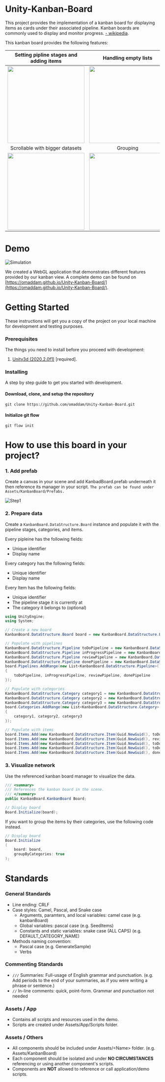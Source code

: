 # Unity-Kanban-Board

This project provides the implementation of a kanban board for displaying items as cards under their associated pipeline. Kanban boards are commonly used to display and monitor progress. [- wikipedia](https://en.wikipedia.org/wiki/Kanban_board). 

This kanban board provides the following features:


| Setting pipline stages and adding items | Handling empty lists | 
| :-----: | :-------: |
| <img src="docs/FeatureBoard.PNG" height="250" /> | <img src="docs/FeatureEmpty.PNG" height="250" /> |
| Scrollable with bigger datasets | Grouping |
| <img src="docs/FeatureScrollbar.PNG" height="250" /> | <img src="docs/FeatureGroups.PNG" height="250" /> |

# Demo

![Simulation](docs/Simulation.gif)

We created a WebGL application that demonstrates different features provided by our kanban view.
A complete demo can be found on [https://omaddam.github.io/Unity-Kanban-Board/](https://omaddam.github.io/Unity-Kanban-Board/).

# Getting Started

These instructions will get you a copy of the project on your local machine for development and testing purposes.

### Prerequisites

The things you need to install before you proceed with development:

1) [Unity3d (2020.2.0f1)](https://unity3d.com/get-unity/download/archive) [required].

### Installing

A step by step guide to get you started with development.

#### Download, clone, and setup the repository

```git
git clone https://github.com/omaddam/Unity-Kanban-Board.git
```

#### Initialize git flow

```git
git flow init
```

# How to use this board in your project?

### 1. Add prefab
Create a canvas in your scene and add KanbadBoard.prefab underneath it then reference its manager in your script. `The prefab can be found under Assets/KanbanBoard/Prefabs.`

![Step1](docs/Step1.png)

### 2. Prepare data
Create a `KanbanBoard.DataStructure.Board` instance and populate it with the pipeline stages, categories, and items.

Every pipleine has the following fields:
* Unique identifier
* Display name
  
Every category has the following fields:
* Unique identifier
* Display name

Every Item has the following fields:
* Unique identifier
* The pipeline stage it is currently at
* The category it belongs to (optional)

```C#
using UnityEngine;
using System;

// Create a new board
KanbanBoard.DataStructure.Board board = new KanbanBoard.DataStructure.Board();

// Populate with pipelines
KanbanBoard.DataStructure.Pipeline toDoPipeline = new KanbanBoard.DataStructure.Pipeline("TO DO");
KanbanBoard.DataStructure.Pipeline inProgressPipeline = new KanbanBoard.DataStructure.Pipeline("IN PROGRESS");
KanbanBoard.DataStructure.Pipeline reviewPipeline = new KanbanBoard.DataStructure.Pipeline("REVIEW");
KanbanBoard.DataStructure.Pipeline donePipeline = new KanbanBoard.DataStructure.Pipeline("DONE");
board.Pipelines.AddRange(new List<KanbanBoard.DataStructure.Pipeline>()
{
    toDoPipeline, inProgressPipeline, reviewPipeline, donePipeline
});

// Populate with categories
KanbanBoard.DataStructure.Category category1 = new KanbanBoard.DataStructure.Category("Category 1");
KanbanBoard.DataStructure.Category category2 = new KanbanBoard.DataStructure.Category("Category 2");
KanbanBoard.DataStructure.Category category3 = new KanbanBoard.DataStructure.Category("Category 3");
board.Categories.AddRange(new List<KanbanBoard.DataStructure.Category>()
{
    category1, category2, category3
});

// Populate with items
board.Items.Add(new KanbanBoard.DataStructure.Item(Guid.NewGuid(), toDoPipeline, category1));
board.Items.Add(new KanbanBoard.DataStructure.Item(Guid.NewGuid(), reviewPipeline, category1));
board.Items.Add(new KanbanBoard.DataStructure.Item(Guid.NewGuid(), toDoPipeline, null));
board.Items.Add(new KanbanBoard.DataStructure.Item(Guid.NewGuid(), toDoPipeline, category2));
board.Items.Add(new KanbanBoard.DataStructure.Item(Guid.NewGuid(), donePipeline, null));

```
### 3. Visualize network
Use the referenced kanban board manager to visualize the data.

```C#
/// <summary>
/// References the kanban board in the scene.
/// </summary>
public KanbanBoard.KanbanBoard Board;
```

```C#
// Display board
Board.Initialize(board);
```

If you want to group the items by their categories, use the following code instead.

```C#
// Display board
Board.Initialize
(
    board: board,
    groupByCategories: true
);
```

# Standards

### General Standards

* Line ending: CRLF
* Case styles: Camel, Pascal, and Snake case
  * Arguments, paramters, and local variables: camel case (e.g. kanbanBoard)
  * Global variables: pascal case (e.g. SeedItems)
  * Constants and static variables: snake case (ALL CAPS) (e.g. DEFAULT_CATEGORY_NAME)
* Methods naming convention:
  * Pascal case (e.g. GenerateSample)
  * Verbs

### Commenting Standards

* `///` Summaries: Full-usage of English grammar and punctuation. (e.g. Add periods to the end of your summaries, as if you were writing a phrase or sentence.)
*  `//` In-line comments: quick, point-form. Grammar and punctuation not needed

### Assets / App

* Contains all scripts and resources used in the demo.
* Scripts are created under Assets/App/Scripts folder.

### Assets / Others

* All components should be included under Assets/\<Name> folder. (e.g. Assets/KanbanBoard)
* Each component should be isolated and under **NO CIRCUMSTANCES** referencing or using another component's scripts.
* Components are **NOT** allowed to reference or call application/demo scripts.